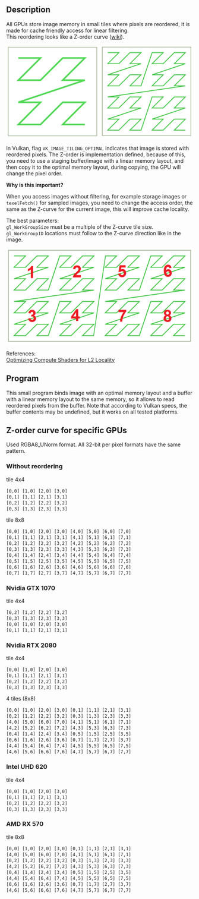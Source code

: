 
## Description

All GPUs store image memory in small tiles where pixels are reordered, it is made for cache friendly access for linear filtering.<br/>
This reordering looks like a Z-order curve ([wiki](https://en.wikipedia.org/wiki/Z-order_curve)).

![](z-curve.png)

In Vulkan, flag `VK_IMAGE_TILING_OPTIMAL` indicates that image is stored with reordered pixels.
The Z-order is implementation defined, because of this, you need to use a staging buffer/image with a linear memory layout, and then copy it to the optimal memory layout, during copying, the GPU will change the pixel order.

**Why is this important?**

When you access images without filtering, for example storage images or `texelFetch()` for sampled images, you need to change the access order, the same as the Z-curve for the current image, this will improve cache locality.

The best parameters:<br/>
`gl_WorkGroupSize` must be a multiple of the Z-curve tile size.<br/>
`gl_WorkGroupID` locations must follow to the Z-curve direction like in the image.

![](workgroups.png)

References:<br/>
[Optimizing Compute Shaders for L2 Locality](https://developer.nvidia.com/blog/optimizing-compute-shaders-for-l2-locality-using-thread-group-id-swizzling/)

## Program

This small program binds image with an optimal memory layout and a buffer with a linear memory layout to the same memory, so it allows to read reordered pixels from the buffer. Note that according to Vulkan specs, the buffer contents may be undefined, but it works on all tested platforms.


## Z-order curve for specific GPUs

Used RGBA8_UNorm format. All 32-bit per pixel formats have the same pattern.

### Without reordering

tile 4x4
```
[0,0] [1,0] [2,0] [3,0]
[0,1] [1,1] [2,1] [3,1]
[0,2] [1,2] [2,2] [3,2]
[0,3] [1,3] [2,3] [3,3]
```

tile 8x8
```
[0,0] [1,0] [2,0] [3,0] [4,0] [5,0] [6,0] [7,0]
[0,1] [1,1] [2,1] [3,1] [4,1] [5,1] [6,1] [7,1]
[0,2] [1,2] [2,2] [3,2] [4,2] [5,2] [6,2] [7,2]
[0,3] [1,3] [2,3] [3,3] [4,3] [5,3] [6,3] [7,3]
[0,4] [1,4] [2,4] [3,4] [4,4] [5,4] [6,4] [7,4]
[0,5] [1,5] [2,5] [3,5] [4,5] [5,5] [6,5] [7,5]
[0,6] [1,6] [2,6] [3,6] [4,6] [5,6] [6,6] [7,6]
[0,7] [1,7] [2,7] [3,7] [4,7] [5,7] [6,7] [7,7]
```

### Nvidia GTX 1070

tile 4x4
```
[0,2] [1,2] [2,2] [3,2]
[0,3] [1,3] [2,3] [3,3]
[0,0] [1,0] [2,0] [3,0]
[0,1] [1,1] [2,1] [3,1]
```

### Nvidia RTX 2080

tile 4x4
```
[0,0] [1,0] [2,0] [3,0]
[0,1] [1,1] [2,1] [3,1]
[0,2] [1,2] [2,2] [3,2]
[0,3] [1,3] [2,3] [3,3]
```

4 tiles (8x8)
```
[0,0] [1,0] [2,0] [3,0] [0,1] [1,1] [2,1] [3,1]
[0,2] [1,2] [2,2] [3,2] [0,3] [1,3] [2,3] [3,3]
[4,0] [5,0] [6,0] [7,0] [4,1] [5,1] [6,1] [7,1]
[4,2] [5,2] [6,2] [7,2] [4,3] [5,3] [6,3] [7,3]
[0,4] [1,4] [2,4] [3,4] [0,5] [1,5] [2,5] [3,5]
[0,6] [1,6] [2,6] [3,6] [0,7] [1,7] [2,7] [3,7]
[4,4] [5,4] [6,4] [7,4] [4,5] [5,5] [6,5] [7,5]
[4,6] [5,6] [6,6] [7,6] [4,7] [5,7] [6,7] [7,7]
```

### Intel UHD 620

tile 4x4
```
[0,0] [1,0] [2,0] [3,0]
[0,1] [1,1] [2,1] [3,1]
[0,2] [1,2] [2,2] [3,2]
[0,3] [1,3] [2,3] [3,3]
```

### AMD RX 570

tile 8x8
```
[0,0] [1,0] [2,0] [3,0] [0,1] [1,1] [2,1] [3,1]
[4,0] [5,0] [6,0] [7,0] [4,1] [5,1] [6,1] [7,1]
[0,2] [1,2] [2,2] [3,2] [0,3] [1,3] [2,3] [3,3]
[4,2] [5,2] [6,2] [7,2] [4,3] [5,3] [6,3] [7,3]
[0,4] [1,4] [2,4] [3,4] [0,5] [1,5] [2,5] [3,5]
[4,4] [5,4] [6,4] [7,4] [4,5] [5,5] [6,5] [7,5]
[0,6] [1,6] [2,6] [3,6] [0,7] [1,7] [2,7] [3,7]
[4,6] [5,6] [6,6] [7,6] [4,7] [5,7] [6,7] [7,7]
```